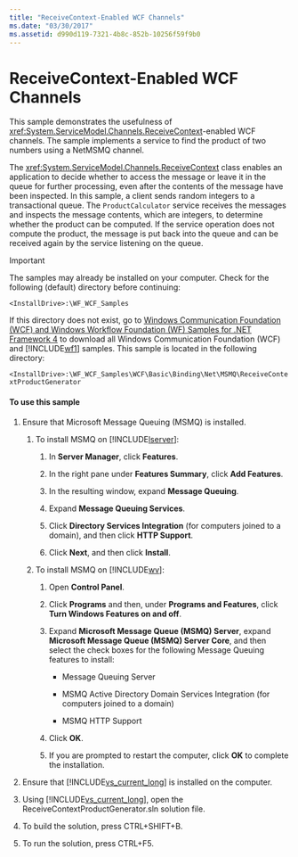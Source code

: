 ```yaml
---
title: "ReceiveContext-Enabled WCF Channels"
ms.date: "03/30/2017"
ms.assetid: d990d119-7321-4b8c-852b-10256f59f9b0
---
```

# ReceiveContext-Enabled WCF Channels
This sample demonstrates the usefulness of <xref:System.ServiceModel.Channels.ReceiveContext>-enabled WCF channels. The sample implements a service to find the product of two numbers using a NetMSMQ channel.  
  
 The <xref:System.ServiceModel.Channels.ReceiveContext> class enables an application to decide whether to access the message or leave it in the queue for further processing, even after the contents of the message have been inspected. In this sample, a client sends random integers to a transactional queue. The `ProductCalculator` service receives the messages and inspects the message contents, which are integers, to determine whether the product can be computed. If the service operation does not compute the product, the message is put back into the queue and can be received again by the service listening on the queue.  
  
> [!IMPORTANT]
>  The samples may already be installed on your computer. Check for the following (default) directory before continuing:  
> 
>  `<InstallDrive>:\WF_WCF_Samples`  
> 
>  If this directory does not exist, go to [Windows Communication Foundation (WCF) and Windows Workflow Foundation (WF) Samples for .NET Framework 4](http://go.microsoft.com/fwlink/?LinkId=150780) to download all Windows Communication Foundation (WCF) and [!INCLUDE[wf1](../../../../includes/wf1-md.md)] samples. This sample is located in the following directory:  
> 
>  `<InstallDrive>:\WF_WCF_Samples\WCF\Basic\Binding\Net\MSMQ\ReceiveContextProductGenerator`  
  
#### To use this sample  
  
1. Ensure that Microsoft Message Queuing (MSMQ) is installed.  
  
   1. To install MSMQ on [!INCLUDE[lserver](../../../../includes/lserver-md.md)]:  
  
      1. In **Server Manager**, click **Features**.  
  
      2. In the right pane under **Features Summary**, click **Add Features**.  
  
      3. In the resulting window, expand **Message Queuing**.  
  
      4. Expand **Message Queuing Services**.  
  
      5. Click **Directory Services Integration** (for computers joined to a domain), and then click **HTTP Support**.  
  
      6. Click **Next**, and then click **Install**.  
  
   2. To install MSMQ on [!INCLUDE[wv](../../../../includes/wv-md.md)]:  
  
      1. Open **Control Panel**.  
  
      2. Click **Programs** and then, under **Programs and Features**, click **Turn Windows Features on and off**.  
  
      3. Expand **Microsoft Message Queue (MSMQ) Server**, expand **Microsoft Message Queue (MSMQ) Server Core**, and then select the check boxes for the following Message Queuing features to install:  
  
         - Message Queuing Server  
  
         - MSMQ Active Directory Domain Services Integration (for computers joined to a domain)  
  
         - MSMQ HTTP Support  
  
      4. Click **OK**.  
  
      5. If you are prompted to restart the computer, click **OK** to complete the installation.  
  
2. Ensure that [!INCLUDE[vs_current_long](../../../../includes/vs-current-long-md.md)] is installed on the computer.  
  
3. Using [!INCLUDE[vs_current_long](../../../../includes/vs-current-long-md.md)], open the ReceiveContextProductGenerator.sln solution file.  
  
4. To build the solution, press CTRL+SHIFT+B.  
  
5. To run the solution, press CTRL+F5.
